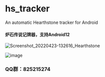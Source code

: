 # hs_tracker
An automatic Hearthstone tracker for Android
#### 炉石传说记牌器，支持Android12
![Screenshot_20220423-132616_Hearthstone](https://user-images.githubusercontent.com/16809185/199713461-c0a16e10-e225-4c2a-894d-a1f4dfc51824.jpg)


![image](https://user-images.githubusercontent.com/16809185/201462989-9a826302-b1a7-4674-825c-bfd13711efc9.png)


### QQ群：825215274
